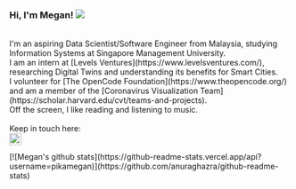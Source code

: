 ### Hi, I'm Megan! ![](https://visitor-badge.glitch.me/badge?page_id=pikamegan.pikamegan)
<br>
I'm an aspiring Data Scientist/Software Engineer from Malaysia, studying Information Systems at Singapore Management University.
<br>
I am an intern at [Levels Ventures](https://www.levelsventures.com/), researching Digital Twins and understanding its benefits for Smart Cities.<br>
I volunteer for [The OpenCode Foundation](https://www.theopencode.org/) and am a member of the [Coronavirus Visualization Team](https://scholar.harvard.edu/cvt/teams-and-projects).
<br>
Off the screen, I like reading and listening to music.
<br><br>
Keep in touch here:<br>
<a href="https://www.linkedin.com/in/megan-thong/">
  <img align="left" alt="Megan's LinkedIn" width="22px" src="https://cdn.jsdelivr.net/npm/simple-icons@v3/icons/linkedin.svg" />
</a>
<br><br>
[![Megan's github stats](https://github-readme-stats.vercel.app/api?username=pikamegan)](https://github.com/anuraghazra/github-readme-stats)

  
<!--
**pikamegan/pikamegan** is a ✨ _special_ ✨ repository because its `README.md` (this file) appears on your GitHub profile.

Here are some ideas to get you started:

- 🔭 I’m currently working on ...
- 🌱 I’m currently learning ...
- 👯 I’m looking to collaborate on ...
- 🤔 I’m looking for help with ...
- 💬 Ask me about ...
- 📫 How to reach me: ...
- 😄 Pronouns: ...
- ⚡ Fun fact: ...
-->
